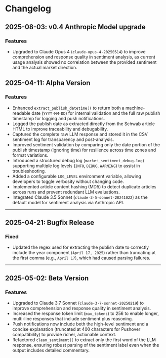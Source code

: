 # Changelog

## 2025-08-03: v0.4 Anthropic Model upgrade

### Features
* Upgraded to Claude Opus 4 (`claude-opus-4-20250514`) to improve comprehension and response quality in sentiment analysis, as current usage analysis showed no correlation between the provided sentiment and the actual market direction.

## 2025-04-11: Alpha Version

### Features
- Enhanced `extract_publish_datetime()` to return both a machine-readable date (`YYYY-MM-DD`) for internal validation and the full raw publish timestamp for logging and push notifications.
- Logged the publish date as extracted directly from the Schwab article HTML to improve traceability and debugability.
- Captured the complete raw LLM response and stored it in the CSV sentiment log for transparency and post-analysis.
- Improved sentiment validation by comparing only the date portion of the publish timestamp (ignoring time) for resilience across time zones and format variations.
- Introduced a structured debug log (`market_sentiment_debug.log`) supporting multiple log levels (`INFO`, `DEBUG`, `WARNING`) to assist in troubleshooting.
- Added a configurable `LOG_LEVEL` environment variable, allowing developers to toggle verbosity without changing code.
- Implemented article content hashing (MD5) to detect duplicate articles across runs and prevent redundant LLM evaluations.
- Integrated Claude 3.5 Sonnet (`claude-3-5-sonnet-20241022`) as the default model for sentiment analysis via Anthropic API.

---

## 2025-04-21: Bugfix Release

### Fixed
- Updated the regex used for extracting the publish date to correctly include the year component (`April 17, 2025`) rather than truncating at the first comma (e.g., `April 17`), which had caused parsing failures.

---

## 2025-05-02: Beta Version

### Features
- Upgraded to Claude 3.7 Sonnet (`claude-3-7-sonnet-20250219`) to improve comprehension and response quality in sentiment analysis.
- Increased the response token limit (`max_tokens`) to 256 to enable longer, multi-line responses that include sentiment plus reasoning.
- Push notifications now include both the high-level sentiment and a concise explanation (truncated at 400 characters for Pushover compatibility) to provide richer, actionable context.
- Refactored `clean_sentiment()` to extract only the first word of the LLM response, ensuring robust parsing of the sentiment label even when the output includes detailed commentary.
